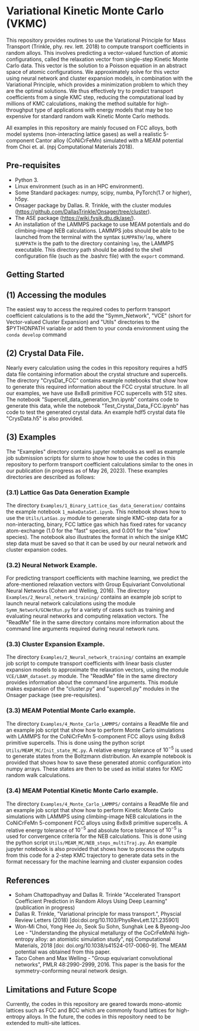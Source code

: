 # Variational Kinetic Monte Carlo (VKMC)
This repository provides routines to use the Variational Principle for Mass Transport (Trinkle, phy. rev. lett. 2018) to compute transport coefficients in random alloys. This involves predicting a vector-valued function of atomic configurations, called the relaxation vector from single-step Kinetic Monte Carlo data. This vector is the solution to a Poisson equation in an abstract space of atomic configurations. We approximately solve for this vector using neural network and cluster expansion models, in combination with the Variational Principle, which provides a minimization problem to which they are the optimal solutions. We thus effectively try to predict transport coefficients from a single KMC step, reducing the computational load by millions of KMC calculations, making the method suitable for high-throughput type of applications with energy models that may be too expensive for standard random walk Kinetic Monte Carlo methods.

All examples in this repository are mainly focused on FCC alloys, both model systems (non-interacting lattice gases) as well a realistic 5-component Cantor alloy (CoNiCrFeMn) simulated with a MEAM potential from Choi et. al. (npj Computational Materials 2018).

## Pre-requisites
 - Python 3.
 - Linux environment (such as in an HPC environment).
 - Some Standard packages: numpy, scipy, numba, PyTorch(1.7 or higher), h5py.
 - Onsager package by Dallas. R. Trinkle, with the cluster modules (https://github.com/DallasTrinkle/Onsager/tree/cluster).
 - The ASE package (https://wiki.fysik.dtu.dk/ase/).
 - An installation of the LAMMPS package to use MEAM potentials and do climbing-image NEB calculations. LAMMPS jobs should be able to be launched from the terminal with the syntax ```$LMPPATH/lmp```, where ```$LMPPATH``` is the path to the directory containing ```lmp```, the LAMMPS executable. This directory path should be added to the shell configuration file (such as the .bashrc file) with the ```export``` command.

## Getting Started
## (1) Accessing the modules
The easiest way to access the required codes to perform transport coefficient calculations is to the add the "Symm_Network", "VCE" (short for Vector-valued Cluster Expansion) and "Utils" directories to the $PYTHONPATH variable or add them to your conda environment using the ```conda develop``` command

## (2) Crystal Data File.
Nearly every calculation using the codes in this repository requires a hdf5 data file containing information about the crystal structure and supercells. The directory "CrysDat_FCC" contains example notebooks that show how to generate this required information about the FCC crystal structure. In all our examples, we have use 8x8x8 primitive FCC supercells with 512 sites. The notebook "Supercell_data_generation_1nn.ipynb" contains code to generate this data, while the notebook "Test_Crystal_Data_FCC.ipynb" has code to test the generated crystal data. An example hdf5 crystal data file "CrysData.h5" is also provided.

## (3) Examples
The "Examples" directory contains jupyter notebooks as well as example job submission scripts for slurm to show how to use the codes in this repository to perform transport coefficient calculations similar to the ones in our publication (in progress as of May 26, 2023). These examples directories are described as follows:

### (3.1) Lattice Gas Data Generation Example
The directory ```Examples/1_Binary_Lattice_Gas_data_Generation/``` contains the example notebook ```1_makeDataSet.ipynb```. This notebook shows how to use the ```Utils/LatGas.py``` module to generate single KMC-step data for a non-interacting, binary, FCC lattice gas which has fixed rates for vacancy atom-exchange (1.0 for the "fast" species, and 0.001 for the "slow" species). The notebook also illustrates the format in which the sinlge KMC step data must be saved so that it can be used by our neural network and cluster expansion codes.

### (3.2) Neural Network Example.
For predicting transport coefficients with machine learning, we predict the afore-mentioned relaxation vectors with Group Equivariant Convolutional Neural Networks (Cohen and Welling, 2016). The directory ```Examples/2_Neural_network_training/``` contains an example job script to launch neural network calculations using the module ```Symm_Network/GCNetRun.py``` for a variety of cases such as training and evaluating neural networks and computing relaxation vectors. The "ReadMe" file in the same directory contains more information about the command line arguments required during neural network runs.

### (3.3) Cluster Expansion Example.
The directory ```Examples/2_Neural_network_training/``` contains an example job script to compute transport coefficients with linear basis cluster expansion models to approximate the relaxation vectors, using the module ```VCE/LBAM_dataset.py``` module. The "ReadMe" file in the same directory provides information about the command line arguments. This module makes expansion of the "cluster.py" and "supercell.py" modules in the Onsager package (see pre-requisites).

### (3.3) MEAM Potential Monte Carlo example.
The directory ```Examples/4_Monte_Carlo_LAMMPS/``` contains a ReadMe file and an example job script that show how to perform Monte Carlo simulations with LAMMPS for the CoNiCrFeMn 5-component FCC alloys using 8x8x8 primitive supercells. This is done using the python script ```Utils/MEAM_MC/Init_state_MC.py```. A relative energy tolerance of $10^{-5}$ is used to generate states from the Boltzmann distribution. An example notebook is provided that shows how to save these generated atomic configuration into numpy arrays. These states are then to be used as initial states for KMC random walk calculations. 

### (3.4) MEAM Potential Kinetic Monte Carlo example.
The directory ```Examples/4_Monte_Carlo_LAMMPS/``` contains a ReadMe file and an example job script that show how to perform Kinetic Monte Carlo simulations with LAMMPS using climbing-image NEB calculations in the CoNiCrFeMn 5-component FCC alloys using 8x8x8 primitive supercells. A relative energy tolerance of $10^{-5}$ and absolute force tolerance of $10^{-5}$ is used for convergence criteria for the NEB calculations. This is done using the python script ```Utils/MEAM_MC/NEB_steps_multiTraj.py```. An example jupyter notebook is also provided that shows how to process the outputs from this code for a 2-step KMC trajectory to generate data sets in the format necessary for the machine learning and cluster expansion codes

## References
* Soham Chattopadhyay and Dallas R. Trinkle "Accelerated Transport Coefficient Prediction in Random Alloys
Using Deep Learning" (publication in progress)
* Dallas R. Trinkle, "Variational principle for mass transport.", Physcial Review Letters (2018) [doi:doi.org/10.1103/PhysRevLett.121.235901]
* Won-Mi Choi, Yong Hee Jo, Seok Su Sohn, Sunghak Lee & Byeong-Joo Lee - "Understanding the physical metallurgy of the CoCrFeMnNi high-entropy alloy: an atomistic simulation study", npj Computational Materials, 2018 [doi: doi.org/10.1038/s41524-017-0060-9]. The MEAM potential was obtained from this paper.
* Taco Cohen and Max Welling - "Group equivariant convolutional networks", PMLR 48:2990-2999, 2016. This paper is the basis for the symmetry-conforming neural network design.

## Limitations and Future Scope
Currently, the codes in this repository are geared towards mono-atomic lattices such as FCC and BCC which are commonly found lattices for high-entropy alloys. In the future, the codes in this repository need to be extended to multi-site lattices.
